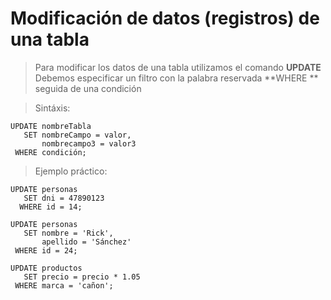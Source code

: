 # Modificación de datos (registros) de una tabla

> Para modificar los datos de una tabla 
> utilizamos el comando **UPDATE**
> Debemos especificar un filtro con 
> la palabra reservada **WHERE ** seguida de una condición

> Sintáxis:  

    UPDATE nombreTabla  
       SET nombreCampo = valor,  
           nombrecampo3 = valor3  
     WHERE condición;

> Ejemplo práctico: 

    UPDATE personas  
       SET dni = 47890123
      WHERE id = 14; 

    UPDATE personas  
       SET nombre = 'Rick', 
           apellido = 'Sánchez'
     WHERE id = 24;

    UPDATE productos  
       SET precio = precio * 1.05  
     WHERE marca = 'cañon';  
